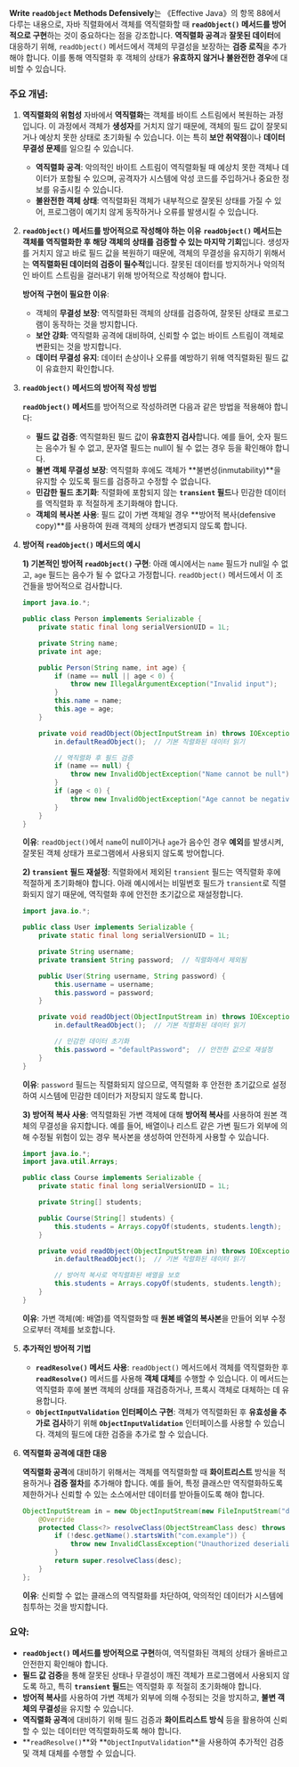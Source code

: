 **Write `readObject` Methods Defensively**는 《Effective Java》의 항목 88에서 다루는 내용으로, 자바 직렬화에서 객체를 역직렬화할 때 **`readObject()` 메서드를 방어적으로 구현**하는 것이 중요하다는 점을 강조합니다. **역직렬화 공격**과 **잘못된 데이터**에 대응하기 위해, `readObject()` 메서드에서 객체의 무결성을 보장하는 **검증 로직**을 추가해야 합니다. 이를 통해 역직렬화 후 객체의 상태가 **유효하지 않거나 불완전한 경우**에 대비할 수 있습니다.

### 주요 개념:

1. **역직렬화의 위험성**
   자바에서 **역직렬화**는 객체를 바이트 스트림에서 복원하는 과정입니다. 이 과정에서 객체가 **생성자**를 거치지 않기 때문에, 객체의 필드 값이 잘못되거나 예상치 못한 상태로 초기화될 수 있습니다. 이는 특히 **보안 취약점**이나 **데이터 무결성 문제**를 일으킬 수 있습니다.

   - **역직렬화 공격**: 악의적인 바이트 스트림이 역직렬화될 때 예상치 못한 객체나 데이터가 포함될 수 있으며, 공격자가 시스템에 악성 코드를 주입하거나 중요한 정보를 유출시킬 수 있습니다.
   - **불완전한 객체 상태**: 역직렬화된 객체가 내부적으로 잘못된 상태를 가질 수 있어, 프로그램이 예기치 않게 동작하거나 오류를 발생시킬 수 있습니다.

2. **`readObject()` 메서드를 방어적으로 작성해야 하는 이유**
   **`readObject()` 메서드는 객체를 역직렬화한 후 해당 객체의 상태를 검증할 수 있는 마지막 기회**입니다. 생성자를 거치지 않고 바로 필드 값을 복원하기 때문에, 객체의 무결성을 유지하기 위해서는 **역직렬화된 데이터의 검증이 필수적**입니다. 잘못된 데이터를 방지하거나 악의적인 바이트 스트림을 걸러내기 위해 방어적으로 작성해야 합니다.

   **방어적 구현이 필요한 이유**:
   - 객체의 **무결성 보장**: 역직렬화된 객체의 상태를 검증하여, 잘못된 상태로 프로그램이 동작하는 것을 방지합니다.
   - **보안 강화**: 역직렬화 공격에 대비하여, 신뢰할 수 없는 바이트 스트림이 객체로 변환되는 것을 방지합니다.
   - **데이터 무결성 유지**: 데이터 손상이나 오류를 예방하기 위해 역직렬화된 필드 값이 유효한지 확인합니다.

3. **`readObject()` 메서드의 방어적 작성 방법**

   **`readObject()` 메서드**를 방어적으로 작성하려면 다음과 같은 방법을 적용해야 합니다:

   - **필드 값 검증**: 역직렬화된 필드 값이 **유효한지 검사**합니다. 예를 들어, 숫자 필드는 음수가 될 수 없고, 문자열 필드는 null이 될 수 없는 경우 등을 확인해야 합니다.
   - **불변 객체 무결성 보장**: 역직렬화 후에도 객체가 **불변성(inmutability)**을 유지할 수 있도록 필드를 검증하고 수정할 수 없습니다.
   - **민감한 필드 초기화**: 직렬화에 포함되지 않는 **`transient` 필드**나 민감한 데이터를 역직렬화 후 적절하게 초기화해야 합니다.
   - **객체의 복사본 사용**: 필드 값이 가변 객체일 경우 **방어적 복사(defensive copy)**를 사용하여 원래 객체의 상태가 변경되지 않도록 합니다.

4. **방어적 `readObject()` 메서드의 예시**

   **1) 기본적인 방어적 `readObject()` 구현**:
   아래 예시에서는 `name` 필드가 null일 수 없고, `age` 필드는 음수가 될 수 없다고 가정합니다. `readObject()` 메서드에서 이 조건들을 방어적으로 검사합니다.

   ```java
   import java.io.*;

   public class Person implements Serializable {
       private static final long serialVersionUID = 1L;

       private String name;
       private int age;

       public Person(String name, int age) {
           if (name == null || age < 0) {
               throw new IllegalArgumentException("Invalid input");
           }
           this.name = name;
           this.age = age;
       }

       private void readObject(ObjectInputStream in) throws IOException, ClassNotFoundException {
           in.defaultReadObject();  // 기본 직렬화된 데이터 읽기

           // 역직렬화 후 필드 검증
           if (name == null) {
               throw new InvalidObjectException("Name cannot be null");
           }
           if (age < 0) {
               throw new InvalidObjectException("Age cannot be negative");
           }
       }
   }
   ```

   **이유**: `readObject()`에서 `name`이 null이거나 `age`가 음수인 경우 **예외**를 발생시켜, 잘못된 객체 상태가 프로그램에서 사용되지 않도록 방어합니다.

   **2) `transient` 필드 재설정**:
   직렬화에서 제외된 `transient` 필드는 역직렬화 후에 적절하게 초기화해야 합니다. 아래 예시에서는 비밀번호 필드가 `transient`로 직렬화되지 않기 때문에, 역직렬화 후에 안전한 초기값으로 재설정합니다.

   ```java
   import java.io.*;

   public class User implements Serializable {
       private static final long serialVersionUID = 1L;

       private String username;
       private transient String password;  // 직렬화에서 제외됨

       public User(String username, String password) {
           this.username = username;
           this.password = password;
       }

       private void readObject(ObjectInputStream in) throws IOException, ClassNotFoundException {
           in.defaultReadObject();  // 기본 직렬화된 데이터 읽기

           // 민감한 데이터 초기화
           this.password = "defaultPassword";  // 안전한 값으로 재설정
       }
   }
   ```

   **이유**: `password` 필드는 직렬화되지 않으므로, 역직렬화 후 안전한 초기값으로 설정하여 시스템에 민감한 데이터가 저장되지 않도록 합니다.

   **3) 방어적 복사 사용**:
   역직렬화된 가변 객체에 대해 **방어적 복사**를 사용하여 원본 객체의 무결성을 유지합니다. 예를 들어, 배열이나 리스트 같은 가변 필드가 외부에 의해 수정될 위험이 있는 경우 복사본을 생성하여 안전하게 사용할 수 있습니다.

   ```java
   import java.io.*;
   import java.util.Arrays;

   public class Course implements Serializable {
       private static final long serialVersionUID = 1L;

       private String[] students;

       public Course(String[] students) {
           this.students = Arrays.copyOf(students, students.length);  // 방어적 복사
       }

       private void readObject(ObjectInputStream in) throws IOException, ClassNotFoundException {
           in.defaultReadObject();  // 기본 직렬화된 데이터 읽기

           // 방어적 복사로 역직렬화된 배열을 보호
           this.students = Arrays.copyOf(students, students.length);
       }
   }
   ```

   **이유**: 가변 객체(예: 배열)를 역직렬화할 때 **원본 배열의 복사본**을 만들어 외부 수정으로부터 객체를 보호합니다.

5. **추가적인 방어적 기법**

   - **`readResolve()` 메서드 사용**: `readObject()` 메서드에서 객체를 역직렬화한 후 **`readResolve()`** 메서드를 사용해 **객체 대체**를 수행할 수 있습니다. 이 메서드는 역직렬화 후에 불변 객체의 상태를 재검증하거나, 프록시 객체로 대체하는 데 유용합니다.
   - **`ObjectInputValidation` 인터페이스 구현**: 객체가 역직렬화된 후 **유효성을 추가로 검사**하기 위해 **`ObjectInputValidation`** 인터페이스를 사용할 수 있습니다. 객체의 필드에 대한 검증을 추가로 할 수 있습니다.

6. **역직렬화 공격에 대한 대응**

   **역직렬화 공격**에 대비하기 위해서는 객체를 역직렬화할 때 **화이트리스트** 방식을 적용하거나 **검증 절차**를 추가해야 합니다. 예를 들어, 특정 클래스만 역직렬화하도록 제한하거나 신뢰할 수 있는 소스에서만 데이터를 받아들이도록 해야 합니다.

   ```java
   ObjectInputStream in = new ObjectInputStream(new FileInputStream("data.ser")) {
       @Override
       protected Class<?> resolveClass(ObjectStreamClass desc) throws IOException, ClassNotFoundException {
           if (!desc.getName().startsWith("com.example")) {
               throw new InvalidClassException("Unauthorized deserialization attempt");
           }
           return super.resolveClass(desc);
       }
   };
   ```

   **이유**: 신뢰할 수 없는 클래스의 역직렬화를 차단하여, 악의적인 데이터가 시스템에 침투하는 것을 방지합니다.

### 요약:

- **`readObject()` 메서드를 방어적으로 구현**하여, 역직렬화된 객체의 상태가 올바르고 안전한지 확인해야 합니다.
- **필드 값 검증**을 통해 잘못된 상태나 무결성이 깨진 객체가 프로그램에서 사용되지 않도록 하고, 특히 **`transient` 필드**는 역직렬화 후 적절히 초기화해야 합니다.
- **방어적 복사**를 사용하여 가변 객체가 외부에 의해 수정되는 것을 방지하고, **불변 객체의 무결성**을 유지할 수 있습니다.
- **역직렬화 공격**에 대비하기 위해 필드 검증과 **화이트리스트 방식** 등을 활용하여 신뢰할 수 있는 데이터만 역직렬화하도록 해야 합니다.
- **`readResolve()`**와 **`ObjectInputValidation`**을 사용하여 추가적인 검증 및 객체 대체를 수행할 수 있습니다.

